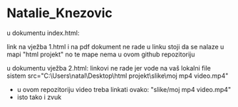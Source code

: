 # Natalie_Knezovic
u dokumentu index.html:

link na vježba 1.html i na pdf dokument ne rade 
u linku stoji da se nalaze u mapi "html projekt" no te mape nema u ovom github repozitoriju 

u dokumentu vježba 2.html:
linkovi ne rade jer vode na vaš lokalni file sistem
src="C:\Users\natal\Desktop\html projekt\slike\moj mp4 video.mp4"
- u ovom repozitoriju video treba linkati ovako: "slike/moj mp4 video.mp4"
- isto tako i zvuk
